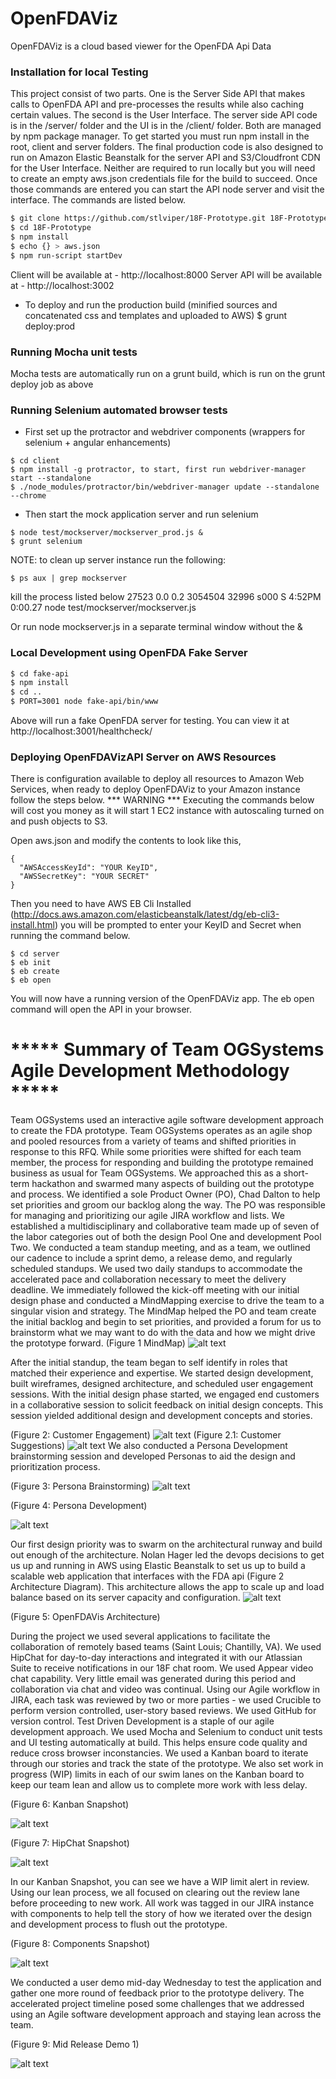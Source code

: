 # OpenFDAViz

OpenFDAViz is a cloud based viewer for the OpenFDA Api Data

### Installation for local Testing

This project consist of two parts. One is the Server Side API that makes calls to OpenFDA API and pre-processes the results while also caching certain values. The second is the User Interface. The server side API code is in the /server/ folder and the UI is in the /client/ folder. Both are managed by npm package manager. To get started you must run npm install in the root, client and server folders. The final production code is also designed to run on Amazon Elastic Beanstalk for the server API and S3/Cloudfront CDN for the User Interface. Neither are required to run locally but you will need to create an empty aws.json credentials file for the build to succeed. Once those commands are entered you can start the API node server and visit the interface. The commands are listed below.

```sh
$ git clone https://github.com/stlviper/18F-Prototype.git 18F-Prototype
$ cd 18F-Prototype
$ npm install
$ echo {} > aws.json
$ npm run-script startDev
```

Client will be available at - http://localhost:8000
Server API will be available at - http://localhost:3002

- To deploy and run the production build (minified sources and concatenated css and templates and uploaded to AWS)
$ grunt deploy:prod


### Running Mocha unit tests

Mocha tests are automatically run on a grunt build, which is run on the grunt deploy job as above

###


### Running Selenium automated browser tests

- First set up the protractor and webdriver components (wrappers for selenium + angular enhancements)
```
$ cd client
$ npm install -g protractor, to start, first run webdriver-manager start --standalone
$ ./node_modules/protractor/bin/webdriver-manager update --standalone --chrome
```
- Then start the mock application server and run selenium
```
$ node test/mockserver/mockserver_prod.js &
$ grunt selenium
```

NOTE: to clean up server instance run the following:
```
$ ps aux | grep mockserver
```
kill the process listed below
<user>     27523   0.0  0.2  3054504  32996 s000  S     4:52PM   0:00.27 node test/mockserver/mockserver.js

Or run node mockserver.js in a separate terminal window without the &

###


### Local Development using OpenFDA Fake Server

```sh
$ cd fake-api
$ npm install
$ cd ..
$ PORT=3001 node fake-api/bin/www
```
Above will run a fake OpenFDA server for testing. You can view it at 
    http://localhost:3001/healthcheck/

### Deploying OpenFDAVizAPI Server on AWS Resources

There is configuration available to deploy all resources to Amazon Web Services, when ready to deploy OpenFDAViz to your Amazon instance follow the steps below.
*** WARNING ***
Executing the commands below will cost you money as it will start 1 EC2 instance with autoscaling turned on and push objects to S3.

Open aws.json and modify the contents to look like this,
```
{
  "AWSAccessKeyId": "YOUR KeyID",
  "AWSSecretKey": "YOUR SECRET"
}
```
Then you need to have AWS EB Cli Installed (http://docs.aws.amazon.com/elasticbeanstalk/latest/dg/eb-cli3-install.html) you will be prompted to enter your KeyID and Secret when running the command below.

```
$ cd server
$ eb init
$ eb create
$ eb open
```

You will now have a running version of the OpenFDAViz app. The eb open command will open the API in your browser.

# ***** Summary of Team OGSystems Agile Development Methodology *****

Team OGSystems used an interactive agile software development approach to create the FDA prototype. Team OGSystems operates as an agile shop and pooled resources from a variety of teams and shifted priorities in response to this RFQ.
While some priorities were shifted for each team member, the process for responding and building the prototype remained business as usual for Team OGSystems.
We approached this as a short-term hackathon and swarmed many aspects of building out the prototype and process. We identified a sole Product Owner (PO), Chad Dalton to help set priorities and groom our backlog along the way.
The PO was responsible for managing and prioritizing our agile JIRA workflow and lists. We established a multidisciplinary and collaborative team made up of seven of the labor categories out of both the design Pool One and development Pool Two.
We conducted a team standup meeting, and as a team, we outlined our cadence to include a sprint demo, a release demo, and regularly scheduled standups. We used two daily standups to accommodate the accelerated pace and collaboration necessary to meet the delivery deadline.
We immediately followed the kick-off meeting with our initial design phase and conducted a MindMapping exercise to drive the team to a singular vision and strategy.
The MindMap helped the PO and team create the initial backlog and begin to set priorities, and provided a forum for us to brainstorm what we may want to do with the data and how we might drive the prototype forward. (Figure 1 MindMap)
![alt text](https://github.com/stlviper/18F-Prototype/blob/master/assets/design/18F-Mindmap001.jpg "Mind Map")

After the initial standup, the team began to self identify in roles that matched their experience and expertise. We started design development, built wireframes, designed architecture, and scheduled user engagement sessions.
With the initial design phase started, we engaged end customers in a collaborative session to solicit feedback on initial design concepts. This session yielded additional design and development concepts and stories.

(Figure 2: Customer Engagement)
![alt text](https://github.com/stlviper/18F-Prototype/blob/master/assets/design/18F-UserEngagementSession001.jpg "Customer Engagement")
(Figure 2.1: Customer Suggestions)
![alt text](https://github.com/stlviper/18F-Prototype/blob/master/assets/design/18F-UIMockUp004.jpg "Customer Suggestions")
We also conducted a Persona Development brainstorming session and developed Personas to aid the design and prioritization process.

(Figure 3: Persona Brainstorming)
![alt text](https://github.com/stlviper/18F-Prototype/blob/master/assets/design/18F-PersonaDevelopmentMindmap003.jpg "Persona MindMap")

(Figure 4: Persona Development)

![alt text](https://github.com/stlviper/18F-Prototype/blob/master/assets/design/27-EF-46UserPersonas-1506.jpg "Persona Development")

Our first design priority was to swarm on the architectural runway and build out enough of the architecture. Nolan Hager led the devops decisions to get us up and running in AWS using Elastic Beanstalk to set us up to build a scalable web application that interfaces with the FDA api (Figure 2 Architecture Diagram).
This architecture allows the app to scale up and load balance based on its server capacity and configuration.
![alt text](https://github.com/stlviper/18F-Prototype/blob/master/assets/process/18fAWSArchitecture.png "OpenFDAVis Architecture")

(Figure 5: OpenFDAVis Architecture)

During the project we used several applications to facilitate the collaboration of remotely based teams (Saint Louis; Chantilly, VA). We used HipChat for day-to-day interactions and integrated it with our Atlassian Suite to receive notifications in our 18F chat room. We used Appear video chat capability.
Very little email was generated during this period and collaboration via chat and video was continual. Using our Agile workflow in JIRA, each task was reviewed by two or more parties - we used Crucible to perform version controlled, user-story based reviews. We used GitHub for version control.
Test Driven Development is a staple of our agile development approach. We used Mocha and Selenium to conduct unit tests and UI testing automatically at build. This helps ensure code quality and reduce cross browser inconstancies. We used a Kanban board to iterate through our stories and track the state of the prototype.
We also set work in progress (WIP) limits in each of our swim lanes on the Kanban board to keep our team lean and allow us to complete more work with less delay.

(Figure 6: Kanban Snapshot)

![alt text](https://github.com/stlviper/18F-Prototype/blob/master/assets/process/jira_snap.png "JIRA Snapshot")

(Figure 7: HipChat Snapshot)

![alt text](https://github.com/stlviper/18F-Prototype/blob/master/assets/process/HipChat_snap.png "HipChat Snapshot")

In our Kanban Snapshot, you can see we have a WIP limit alert in review. Using our lean process, we all focused on clearing out the review lane before proceeding to new work.
All work was tagged in our JIRA instance with components to help tell the story of how we iterated over the design and development process to flush out the prototype.

(Figure 8: Components Snapshot)

![alt text](https://github.com/stlviper/18F-Prototype/blob/master/assets/process/component_snap.png "Components Snapshot")

We conducted a user demo mid-day Wednesday to test the application and gather one more round of feedback prior to the prototype delivery. The accelerated project timeline posed some challenges that we addressed using an Agile software development approach and staying lean across the team.

(Figure 9: Mid Release Demo 1)

![alt text](https://github.com/stlviper/18F-Prototype/blob/master/assets/process/MidRelease1_Snap.jpg "Mid Release Demo 1")